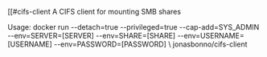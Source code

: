 [[#cifs-client
A CIFS client for mounting SMB shares

Usage: docker run --detach=true --privileged=true --cap-add=SYS_ADMIN --env=SERVER=[SERVER] --env=SHARE=[SHARE] --env=USERNAME=[USERNAME] --env=PASSWORD=[PASSWORD] \ jonasbonno/cifs-client
